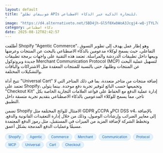 ```yaml
---
layout: default
title: "شوبيفاي تطلق APIs للتجارة الذكية عبر الذكاء الاصطناعي.
"
image: "https://d4.alternativeto.net/5BD4jh-Gl5f8XwbWoA3Jcgj4-wQ-jTYL7qy4WgvUp5s/rs:fill:1520:760:0/g:ce:0:0/YWJzOi8vZGlzdC9jb250ZW50LzE3NTQ5NjY5OTYyMzAucG5n.png"
category: ذكاء اصطناعي
date: 2025-08-12T02:42:57
---
```


أطلقت Shopify "Agentic Commerce"، وهو إطار عمل يهدف إلى تطوير التسوق التفاعلي، حيث يسمح لوكلاء مدعومين بالذكاء الاصطناعي بالبحث عن المنتجات وعرضها وبيعها داخل تطبيقات الدردشة والمراسلة. تعتمد هذه التقنية على واجهات برمجة تطبيقات جديدة وبروتوكول Merchant Communication Protocol (MCP) لتسهيل عملية البحث عن المنتجات وطلبها، حتى بالنسبة للمنتجات المعقدة مثل الاشتراكات والباقات والتشكيلات المختلفة.

تتيح أداة "Universal Cart" إضافة منتجات من متاجر متعددة، بما في ذلك المتاجر التي لا تعتمد على Shopify، وتجميعها حسب البائع لتوفير تجربة دفع موحدة. بينما يتولى "Checkout Kit" إدارة عملية الدفع مع الحفاظ على قواعد العلامات التجارية الخاصة بكل تاجر، مما يسمح للوكلاء المدعومين بالذكاء الاصطناعي بتقديم تجربة متسقة داخل التطبيق.

تضمن Shopify الامتثال للوائح المختلفة مثل GDPR وCCPA وPCI DSS v4، بالإضافة إلى معايير الضرائب وإرشادات الوصول، وذلك من خلال إدارة التعقيدات القانونية والدفع. وتخطط الشركة لإضافة المزيد من الميزات في المستقبل، مثل رموز الدفع المعتمدة مسبقًا وعمليات الدفع المدمجة بشكل أعمق.

<div style="margin-top:2px; margin-bottom:2px;"><a href="https://bidjadraft.github.io/?query=Shopify" style="background:#e3f2fd; color:#1565c0; font-size:80%; border-radius:12px; padding:3px 10px; margin:2px 4px 2px 0; display:inline-block; border:1px solid #bbdefb; text-decoration:none;">Shopify</a> <a href="https://bidjadraft.github.io/?query=Agentic" style="background:#e3f2fd; color:#1565c0; font-size:80%; border-radius:12px; padding:3px 10px; margin:2px 4px 2px 0; display:inline-block; border:1px solid #bbdefb; text-decoration:none;">Agentic</a> <a href="https://bidjadraft.github.io/?query=Commerce" style="background:#e3f2fd; color:#1565c0; font-size:80%; border-radius:12px; padding:3px 10px; margin:2px 4px 2px 0; display:inline-block; border:1px solid #bbdefb; text-decoration:none;">Commerce</a> <a href="https://bidjadraft.github.io/?query=Merchant" style="background:#e3f2fd; color:#1565c0; font-size:80%; border-radius:12px; padding:3px 10px; margin:2px 4px 2px 0; display:inline-block; border:1px solid #bbdefb; text-decoration:none;">Merchant</a> <a href="https://bidjadraft.github.io/?query=Communication" style="background:#e3f2fd; color:#1565c0; font-size:80%; border-radius:12px; padding:3px 10px; margin:2px 4px 2px 0; display:inline-block; border:1px solid #bbdefb; text-decoration:none;">Communication</a> <a href="https://bidjadraft.github.io/?query=Protocol" style="background:#e3f2fd; color:#1565c0; font-size:80%; border-radius:12px; padding:3px 10px; margin:2px 4px 2px 0; display:inline-block; border:1px solid #bbdefb; text-decoration:none;">Protocol</a> <a href="https://bidjadraft.github.io/?query=MCP" style="background:#e3f2fd; color:#1565c0; font-size:80%; border-radius:12px; padding:3px 10px; margin:2px 4px 2px 0; display:inline-block; border:1px solid #bbdefb; text-decoration:none;">MCP</a> <a href="https://bidjadraft.github.io/?query=Universal" style="background:#e3f2fd; color:#1565c0; font-size:80%; border-radius:12px; padding:3px 10px; margin:2px 4px 2px 0; display:inline-block; border:1px solid #bbdefb; text-decoration:none;">Universal</a> <a href="https://bidjadraft.github.io/?query=Cart" style="background:#e3f2fd; color:#1565c0; font-size:80%; border-radius:12px; padding:3px 10px; margin:2px 4px 2px 0; display:inline-block; border:1px solid #bbdefb; text-decoration:none;">Cart</a> <a href="https://bidjadraft.github.io/?query=Checkout" style="background:#e3f2fd; color:#1565c0; font-size:80%; border-radius:12px; padding:3px 10px; margin:2px 4px 2px 0; display:inline-block; border:1px solid #bbdefb; text-decoration:none;">Checkout</a></div><br><br>
